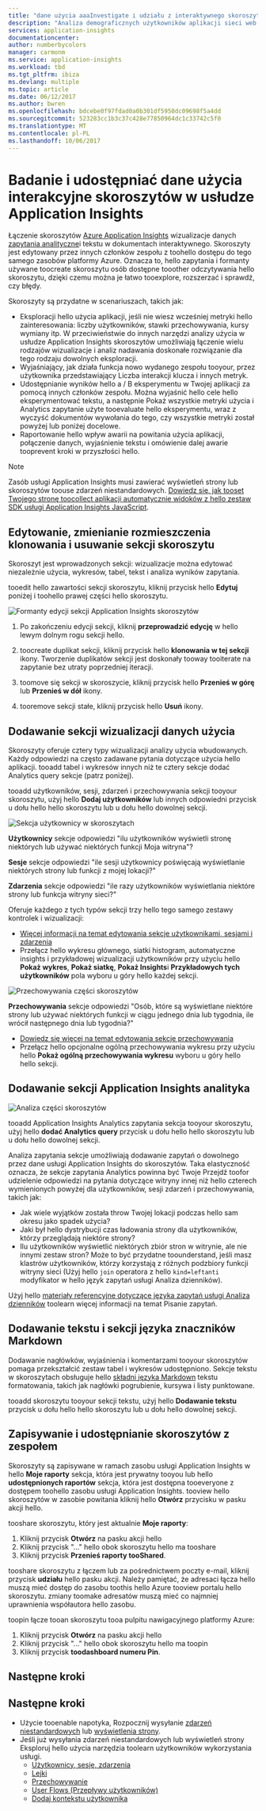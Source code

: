 ```yaml
---
title: "dane użycia aaaInvestigate i udziału z interaktywnego skoroszytów w usłudze Azure Application Insights | Dokumentacja firmy Microsoft"
description: "Analiza demograficznych użytkowników aplikacji sieci web."
services: application-insights
documentationcenter: 
author: numberbycolors
manager: carmonm
ms.service: application-insights
ms.workload: tbd
ms.tgt_pltfrm: ibiza
ms.devlang: multiple
ms.topic: article
ms.date: 06/12/2017
ms.author: bwren
ms.openlocfilehash: bdcebe0f97fdad0a0b301df5950dc09698f5a4dd
ms.sourcegitcommit: 523283cc1b3c37c428e77850964dc1c33742c5f0
ms.translationtype: MT
ms.contentlocale: pl-PL
ms.lasthandoff: 10/06/2017
---
```

# <a name="investigate-and-share-usage-data-with-interactive-workbooks-in-application-insights"></a>Badanie i udostępniać dane użycia interakcyjne skoroszytów w usłudze Application Insights

Łączenie skoroszytów [Azure Application Insights](app-insights-overview.md) wizualizacje danych [zapytania analityczne](app-insights-analytics.md)i tekstu w dokumentach interaktywnego. Skoroszyty jest edytowany przez innych członków zespołu z toohello dostępu do tego samego zasobów platformy Azure. Oznacza to, hello zapytania i formanty używane toocreate skoroszytu osób dostępne tooother odczytywania hello skoroszytu, dzięki czemu można je łatwo tooexplore, rozszerzać i sprawdź, czy błędy.

Skoroszyty są przydatne w scenariuszach, takich jak:

* Eksploracji hello użycia aplikacji, jeśli nie wiesz wcześniej metryki hello zainteresowania: liczby użytkowników, stawki przechowywania, kursy wymiany itp. W przeciwieństwie do innych narzędzi analizy użycia w usłudze Application Insights skoroszytów umożliwiają łączenie wielu rodzajów wizualizacje i analiz nadawania doskonałe rozwiązanie dla tego rodzaju dowolnych eksploracji.
* Wyjaśniający, jak działa funkcja nowo wydanego zespołu tooyour, przez użytkownika przedstawiający Liczba interakcji klucza i innych metryk.
* Udostępnianie wyników hello a / B eksperymentu w Twojej aplikacji za pomocą innych członków zespołu. Można wyjaśnić hello cele hello eksperymentować tekstu, a następnie Pokaż wszystkie metryki użycia i Analytics zapytanie użyte tooevaluate hello eksperymentu, wraz z wyczyść dokumentów wywołania do tego, czy wszystkie metryki został powyżej lub poniżej docelowe.
* Raportowanie hello wpływ awarii na powitania użycia aplikacji, połączenie danych, wyjaśnienie tekstu i omówienie dalej awarie tooprevent kroki w przyszłości hello.

> [!NOTE]
> Zasób usługi Application Insights musi zawierać wyświetleń strony lub skoroszytów toouse zdarzeń niestandardowych. [Dowiedz się, jak tooset Twojego stronę toocollect aplikacji automatycznie widoków z hello zestaw SDK usługi Application Insights JavaScript](app-insights-javascript.md).
> 
> 

## <a name="editing-rearranging-cloning-and-deleting-workbook-sections"></a>Edytowanie, zmienianie rozmieszczenia klonowania i usuwanie sekcji skoroszytu

Skoroszyt jest wprowadzonych sekcji: wizualizacje można edytować niezależnie użycia, wykresów, tabel, tekst i analiza wyników zapytania.

tooedit hello zawartości sekcji skoroszytu, kliknij przycisk hello **Edytuj** poniżej i toohello prawej części hello skoroszytu.

![Formanty edycji sekcji Application Insights skoroszytów](./media/app-insights-usage-workbooks/editing-controls.png)

1. Po zakończeniu edycji sekcji, kliknij **przeprowadzić edycję** w hello lewym dolnym rogu sekcji hello.

2. toocreate duplikat sekcji, kliknij przycisk hello **klonowania w tej sekcji** ikony. Tworzenie duplikatów sekcji jest doskonały tooway tooiterate na zapytanie bez utraty poprzedniej iteracji.

3. toomove się sekcji w skoroszycie, kliknij przycisk hello **Przenieś w górę** lub **Przenieś w dół** ikony.

4. tooremove sekcji stałe, kliknij przycisk hello **Usuń** ikony.

## <a name="adding-usage-data-visualization-sections"></a>Dodawanie sekcji wizualizacji danych użycia

Skoroszyty oferuje cztery typy wizualizacji analizy użycia wbudowanych. Każdy odpowiedzi na często zadawane pytania dotyczące użycia hello aplikacji. tooadd tabel i wykresów innych niż te cztery sekcje dodać Analytics query sekcje (patrz poniżej).

tooadd użytkowników, sesji, zdarzeń i przechowywania sekcji tooyour skoroszytu, użyj hello **Dodaj użytkowników** lub innych odpowiedni przycisk u dołu hello hello skoroszytu lub u dołu hello dowolnej sekcji.

![Sekcja użytkownicy w skoroszytach](./media/app-insights-usage-workbooks/users-section.png)

**Użytkownicy** sekcje odpowiedzi "ilu użytkowników wyświetli stronę niektórych lub używać niektórych funkcji Moja witryna"?

**Sesje** sekcje odpowiedzi "ile sesji użytkownicy poświęcają wyświetlanie niektórych strony lub funkcji z mojej lokacji?"

**Zdarzenia** sekcje odpowiedzi "ile razy użytkowników wyświetlania niektóre strony lub funkcja witryny sieci?"

Oferuje każdego z tych typów sekcji trzy hello tego samego zestawy kontrolek i wizualizacji:

* [Więcej informacji na temat edytowania sekcje użytkownikami, sesjami i zdarzenia](app-insights-usage-segmentation.md)
* Przełącz hello wykresu głównego, siatki histogram, automatyczne insights i przykładowej wizualizacji użytkowników przy użyciu hello **Pokaż wykres**, **Pokaż siatkę**, **Pokaż Insights**i **Przykładowych tych użytkowników** pola wyboru u góry hello każdej sekcji.

![Przechowywania części skoroszytów](./media/app-insights-usage-workbooks/retention-section.png)

**Przechowywania** sekcje odpowiedzi "Osób, które są wyświetlane niektóre strony lub używać niektórych funkcji w ciągu jednego dnia lub tygodnia, ile wrócił następnego dnia lub tygodnia?"

* [Dowiedz się więcej na temat edytowania sekcje przechowywania](app-insights-usage-retention.md)
* Przełącz hello opcjonalne ogólną przechowywania wykresu przy użyciu hello **Pokaż ogólną przechowywania wykresu** wyboru u góry hello hello sekcji.

## <a name="adding-application-insights-analytics-sections"></a>Dodawanie sekcji Application Insights analityka

![Analiza części skoroszytów](./media/app-insights-usage-workbooks/analytics-section.png)

tooadd Application Insights Analytics zapytania sekcja tooyour skoroszytu, użyj hello **dodać Analytics query** przycisk u dołu hello hello skoroszytu lub u dołu hello dowolnej sekcji.

Analiza zapytania sekcje umożliwiają dodawanie zapytań o dowolnego przez dane usługi Application Insights do skoroszytów. Taka elastyczność oznacza, że sekcje zapytania Analytics powinna być Twoje Przejdź toofor udzielenie odpowiedzi na pytania dotyczące witryny innej niż hello czterech wymienionych powyżej dla użytkowników, sesji zdarzeń i przechowywania, takich jak:

* Jak wiele wyjątków została throw Twojej lokacji podczas hello sam okresu jako spadek użycia?
* Jaki był hello dystrybucji czas ładowania strony dla użytkowników, którzy przeglądają niektóre strony?
* Ilu użytkowników wyświetlić niektórych zbiór stron w witrynie, ale nie innymi zestaw stron? Może to być przydatne toounderstand, jeśli masz klastrów użytkowników, którzy korzystają z różnych podzbiory funkcji witryny sieci (Użyj hello `join` operatora z hello `kind=leftanti` modyfikator w hello język zapytań usługi Analiza dzienników).

Użyj hello [materiały referencyjne dotyczące języka zapytań usługi Analiza dzienników](https://docs.loganalytics.io/) toolearn więcej informacji na temat Pisanie zapytań.

## <a name="adding-text-and-markdown-sections"></a>Dodawanie tekstu i sekcji języka znaczników Markdown

Dodawanie nagłówków, wyjaśnienia i komentarzami tooyour skoroszytów pomaga przekształcić zestaw tabel i wykresów udostępniono. Sekcje tekstu w skoroszytach obsługuje hello [składni języka Markdown](https://daringfireball.net/projects/markdown/) tekstu formatowania, takich jak nagłówki pogrubienie, kursywa i listy punktowane.

tooadd skoroszytu tooyour sekcji tekstu, użyj hello **Dodawanie tekstu** przycisk u dołu hello hello skoroszytu lub u dołu hello dowolnej sekcji.

## <a name="saving-and-sharing-workbooks-with-your-team"></a>Zapisywanie i udostępnianie skoroszytów z zespołem

Skoroszyty są zapisywane w ramach zasobu usługi Application Insights w hello **Moje raporty** sekcja, która jest prywatny tooyou lub hello **udostępnionych raportów** sekcja, która jest dostępna tooeveryone z dostępem toohello zasobu usługi Application Insights. tooview hello skoroszytów w zasobie powitania kliknij hello **Otwórz** przycisku w pasku akcji hello.

tooshare skoroszytu, który jest aktualnie **Moje raporty**:

1. Kliknij przycisk **Otwórz** na pasku akcji hello
2. Kliknij przycisk "..." hello obok skoroszytu hello ma tooshare
3. Kliknij przycisk **Przenieś raporty tooShared**.

tooshare skoroszytu z łączem lub za pośrednictwem poczty e-mail, kliknij przycisk **udziału** hello pasku akcji. Należy pamiętać, że adresaci łącza hello muszą mieć dostęp do zasobu toothis hello Azure tooview portalu hello skoroszytu. zmiany toomake adresatów muszą mieć co najmniej uprawnienia współautora hello zasobu.

toopin łącze tooan skoroszytu tooa pulpitu nawigacyjnego platformy Azure:

1. Kliknij przycisk **Otwórz** na pasku akcji hello
2. Kliknij przycisk "..." hello obok skoroszytu hello ma toopin
3. Kliknij przycisk **toodashboard numeru Pin**.

## <a name="next-steps"></a>Następne kroki

## <a name="next-steps"></a>Następne kroki
- Użycie tooenable napotyka, Rozpocznij wysyłanie [zdarzeń niestandardowych](https://docs.microsoft.com/en-us/azure/application-insights/app-insights-api-custom-events-metrics#trackevent) lub [wyświetlenia strony](https://docs.microsoft.com/azure/application-insights/app-insights-api-custom-events-metrics#page-views).
- Jeśli już wysyłania zdarzeń niestandardowych lub wyświetleń strony Eksploruj hello użycia narzędzia toolearn użytkowników wykorzystania usługi.
    - [Użytkownicy, sesje, zdarzenia](app-insights-usage-segmentation.md)
    - [Lejki](usage-funnels.md)
    - [Przechowywanie](app-insights-usage-retention.md)
    - [User Flows (Przepływy użytkowników)](app-insights-usage-flows.md)
    - [Dodaj kontekstu użytkownika](app-insights-usage-send-user-context.md)
    
